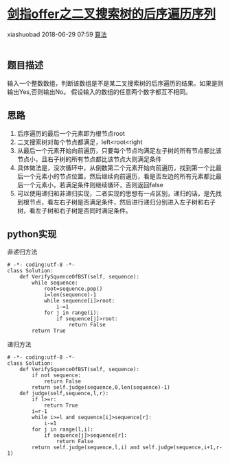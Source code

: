 <div class="blog-article">
    <h1><a href="p.html?p=算法/剑指offer之二叉搜索树的后序遍历序列" class="title">剑指offer之二叉搜索树的后序遍历序列</a></h1>
    <span class="author">xiashuobad</span>
    <span class="time">2018-06-29 07:59</span>
    <span><a href="tags.html?t=算法" class="tag">算法</a></span>
    </div>
<br/>

## 题目描述 ##
输入一个整数数组，判断该数组是不是某二叉搜索树的后序遍历的结果。如果是则输出Yes,否则输出No。
假设输入的数组的任意两个数字都互不相同。
## 思路 ##
1. 后序遍历的最后一个元素即为根节点root
2. 二叉搜索树对每个节点都满足，left<root<right
3. 从最后一个元素开始向前遍历，只要每个节点均满足左子树的所有节点都比该节点小，且右子树的所有节点都比该节点大则满足条件
4. 具体做法是，没次循环中，从倒数第二个元素开始向前遍历，找到第一个比最后一个元素小的节点位置，然后继续向前遍历，看是否左边的所有元素都比最后一个元素小，若满足条件则继续循环，否则返回false
5. 可以使用递归和非递归实现，二者实现的思想有一点区别，递归的话，是先找到根节点，看左右子树是否满足条件，然后进行递归分别进入左子树和右子树，看左子树和右子树是否同时满足条件。

## python实现 ##
非递归方法

	# -*- coding:utf-8 -*-
	class Solution:
	    def VerifySquenceOfBST(self, sequence):
	        while sequence:
	            root=sequence.pop()
	            i=len(sequence)-1
	            while sequence[i]>root:
	                i-=1
	            for j in range(i):
	                if sequence[j]>root:
	                    return False
	        return True
递归方法

	# -*- coding:utf-8 -*-
	class Solution:
	    def VerifySquenceOfBST(self, sequence):
	        if not sequence:
	            return False
	        return self.judge(sequence,0,len(sequence)-1)
	    def judge(self,sequence,l,r):
	        if l>=r:
	            return True
	        i=r-1
	        while i>=l and sequence[i]>sequence[r]:
	            i-=1
	        for j in range(l,i):
	            if sequence[j]>sequence[r]:
	                return False
	        return self.judge(sequence,l,i) and self.judge(sequence,i+1,r-1)